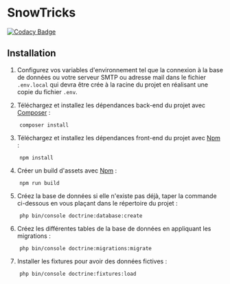 # SnowTricks
[![Codacy Badge](https://app.codacy.com/project/badge/Grade/704cc132ce7d4daba3137710502bc62f)](https://www.codacy.com/gh/PavelKlimovich/SnowTricks/dashboard?utm_source=github.com&amp;utm_medium=referral&amp;utm_content=PavelKlimovich/SnowTricks&amp;utm_campaign=Badge_Grade)

## Installation

1. Configurez vos variables d'environnement tel que la connexion à la base de données ou votre serveur SMTP ou adresse mail dans le fichier `.env.local` qui devra être crée à la racine du projet en réalisant une copie du fichier `.env`.

2. Téléchargez et installez les dépendances back-end du projet avec [Composer](https://getcomposer.org/download/) :
```
    composer install
```

3. Téléchargez et installez les dépendances front-end du projet avec [Npm](https://www.npmjs.com/get-npm) :
```
    npm install
```

4. Créer un build d'assets avec [Npm](https://www.npmjs.com/get-npm) :
```
    npm run build
```

5. Créez la base de données si elle n'existe pas déjà, taper la commande ci-dessous en vous plaçant dans le répertoire du projet :
```
    php bin/console doctrine:database:create
```

6. Créez les différentes tables de la base de données en appliquant les migrations :
```
    php bin/console doctrine:migrations:migrate
```

7. Installer les fixtures pour avoir des données fictives :
```
    php bin/console doctrine:fixtures:load
```
